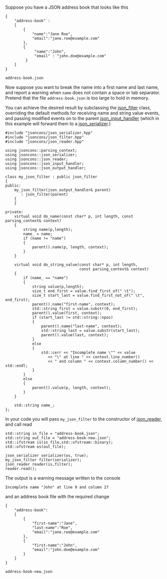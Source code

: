 Suppose you have a JSON address book that looks like this

    {
        "address-book" : 
        [
            {
                "name":"Jane Roe",
                "email":"jane.roe@example.com"
            },
            {
                 "name":"John",
                 "email" : "john.doe@example.com"
             }
        ]
    }
`address-book.json`

Now suppose you want to break the name into a first name and last name, and report a warning when `name` does not contain a space or tab separator. Pretend that the file `address-book.json` is too large to hold in memory.

You can achieve the desired result by subclassing the [json_filter](json_filter) class, overriding the default methods for receiving name and string value events, and passing modified events on to the parent [json_input_handler](json_input_handler) (which in this example will forward them to a [json_serializer](json_serializer).) 

    #include "jsoncons/json_serializer.hpp"
    #include "jsoncons/json_filter.hpp"
    #include "jsoncons/json_reader.hpp"

    using jsoncons::parsing_context;
    using jsoncons::json_serializer;
    using jsoncons::json_reader;
    using jsoncons::json_input_handler;
    using jsoncons::json_output_handler;

    class my_json_filter : public json_filter
    {
    public:
        my_json_filter(json_output_handler& parent)
           : json_filter(parent)
        {
        }

    private:
        virtual void do_name(const char* p, int length, const parsing_context& context)
        {
            string name(p,length);
            name_ = name;
            if (name != "name")
            {
                parent().name(p, length, context);
            }
        }

        virtual void do_string_value(const char* p, int length, 
                                     const parsing_context& context)
        {
            if (name_ == "name")
            {
                string value(p,length);
                size_t end_first = value.find_first_of(" \t");
                size_t start_last = value.find_first_not_of(" \t", end_first);
                parent().name("first-name", context);
                std::string first = value.substr(0, end_first);
                parent().value(first, context); 
                if (start_last != std::string::npos)
                {
                    parent().name("last-name", context);
                    std::string last = value.substr(start_last);
                    parent().value(last, context); 
                }
                else
                {
                    std::cerr << "Incomplete name \"" << value
                       << "\" at line " << context.line_number()
                       << " and column " << context.column_number() << std::endl;
                }
            }
            else
            {
                parent().value(p, length, context);
            }
        }

        std::string name_;
    };

In your code you will pass `my_json_filter` to the constructor of [json_reader](json_reader), and call read

    std::string in_file = "address-book.json";
    std::string out_file = "address-book-new.json";
    std::ifstream is(in_file,std::ofstream::binary);
    std::ofstream os(out_file);

    json_serializer serializer(os, true);
    my_json_filter filter(serializer);
    json_reader reader(is,filter);
	reader.read();

The output is a warning message written to the console

    Incomplete name "John" at line 9 and column 27

and an address book file with the required change

    {
        "address-book":
        [
            {
                "first-name":"Jane",
                "last-name":"Roe",
                "email":"jane.roe@example.com"
            },
            {
                "first-name":"John",
                "email":"john.doe@example.com"
            }
        ]
    }

`address-book-new.json`

